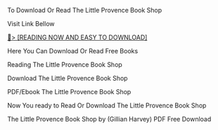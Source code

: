 To Download Or Read The Little Provence Book Shop

Visit Link Bellow

<a href="https://uk.ebookarea.xyz/?book=B0D64H8J3M">📖&gt; [READING NOW AND EASY TO DOWNLOAD]</a>

Here You Can Download Or Read Free Books

Reading The Little Provence Book Shop

Download The Little Provence Book Shop

PDF/Ebook The Little Provence Book Shop

Now You ready to Read Or Download The Little Provence Book Shop

The Little Provence Book Shop by (Gillian  Harvey) PDF Free Download
